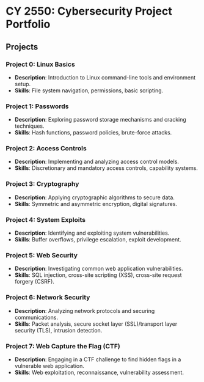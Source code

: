 # CY 2550: Cybersecurity Project Portfolio

## Projects

### Project 0: Linux Basics
- **Description**: Introduction to Linux command-line tools and environment setup.
- **Skills**: File system navigation, permissions, basic scripting.

### Project 1: Passwords
- **Description**: Exploring password storage mechanisms and cracking techniques.
- **Skills**: Hash functions, password policies, brute-force attacks.

### Project 2: Access Controls
- **Description**: Implementing and analyzing access control models.
- **Skills**: Discretionary and mandatory access controls, capability systems.

### Project 3: Cryptography
- **Description**: Applying cryptographic algorithms to secure data.
- **Skills**: Symmetric and asymmetric encryption, digital signatures.

### Project 4: System Exploits
- **Description**: Identifying and exploiting system vulnerabilities.
- **Skills**: Buffer overflows, privilege escalation, exploit development.

### Project 5: Web Security
- **Description**: Investigating common web application vulnerabilities.
- **Skills**: SQL injection, cross-site scripting (XSS), cross-site request forgery (CSRF).

### Project 6: Network Security
- **Description**: Analyzing network protocols and securing communications.
- **Skills**: Packet analysis, secure socket layer (SSL)/transport layer security (TLS), intrusion detection.

### Project 7: Web Capture the Flag (CTF)
- **Description**: Engaging in a CTF challenge to find hidden flags in a vulnerable web application.
- **Skills**: Web exploitation, reconnaissance, vulnerability assessment.
